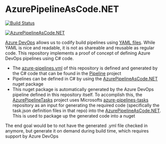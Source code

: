 # AzurePipelineAsCode.NET

[![Build Status](https://christianederzuehlke.visualstudio.com/aprg%20Structurizr%20Infrastructure%20as%20Code/_apis/build/status/ChristianEder.azure-pipeline-as-code)](https://christianederzuehlke.visualstudio.com/aprg%20Structurizr%20Infrastructure%20as%20Code/_build/latest?definitionId=7)

[![AzurePipelineAsCode.NET](https://img.shields.io/nuget/v/AzurePipelineAsCode.NET.png "Latest nuget package for AzurePipelineAsCode.NET")](https://www.nuget.org/packages/AzurePipelineAsCode.NET/)

[Azure DevOps](https://azure.microsoft.com/en-us/services/devops/) allows us to codify build pipelines using [YAML files](https://docs.microsoft.com/en-us/azure/devops/pipelines/yaml-schema?view=vsts&tabs=schema). While YAML is nice and readable, it is not as shareable and reusable as regular code. This repository implements a proof of concept of defining Azure DevOps pipelines using C# code.

* The [azure-pipelines.yml](https://github.com/ChristianEder/azure-pipeline-as-code/blob/master/azure-pipelines.yml) of this repository is defined and generated by the C# code that can be found in the [Pipeline](https://github.com/ChristianEder/azure-pipeline-as-code/blob/master/Pipeline/Program.cs) project
* Pipelines can be defined in C# by using the [AzurePipelineAsCode.NET](https://www.nuget.org/packages/AzurePipelineAsCode.NET/) nuget package
* This nuget package is automatically generated by the Azure DevOps pipeline defined in this repository itself. To accomplish this, the [AzurePipelineTasks](https://github.com/ChristianEder/azure-pipeline-as-code/tree/master/AzurePipelineTasks) project uses Microsofts [azure-pipelines-tasks](https://github.com/Microsoft/azure-pipelines-tasks) repository as an input for generating the required code (specifically the task.json definition files in that repo) into the [AzurePipelineAsCode.NET](https://github.com/ChristianEder/azure-pipeline-as-code/tree/master/AzurePipelineAsCode.NET). This is used to package up the generated code into a nuget

The end goal would be to not have the generated .yml file checked in anymore, but generate it on demand during build time, which requires support by Azure DevOps
